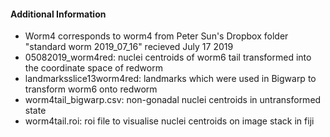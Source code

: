 #### Additional Information
- Worm4 corresponds to worm4 from Peter Sun's Dropbox folder "standard worm 2019_07_16" recieved July 17 2019
- 05082019_worm4red: nuclei centroids of worm6 tail transformed into the coordinate space of redworm
- landmarksslice13worm4red: landmarks which were used in Bigwarp to transform worm6 onto redworm
- worm4tail_bigwarp.csv: non-gonadal nuclei centroids in untransformed state
- worm4tail.roi: roi file to visualise nuclei centroids on image stack in fiji
